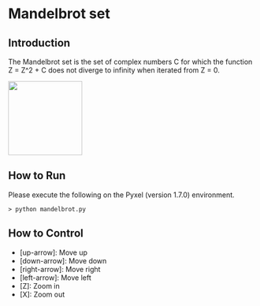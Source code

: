 # Mandelbrot set

## Introduction

The Mandelbrot set is the set of complex numbers C for which the function Z = Z^2 + C does not diverge to infinity when iterated from Z = 0.

<img src="https://github.com/jay-kumogata/RetroGames/blob/main/pyxel/mandelbrot/screenshots/mandelbrot01.gif" width="150">

## How to Run

Please execute the following on the Pyxel (version 1.7.0) environment.

	> python mandelbrot.py
  
## How to Control

- [up-arrow]: Move up 
- [down-arrow]: Move down
- [right-arrow]: Move right
- [left-arrow]: Move left
- [Z]: Zoom in
- [X]: Zoom out
